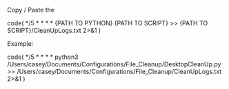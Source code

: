 Copy / Paste the

code(
*/5 * * * * {PATH TO PYTHON} {PATH TO SCRIPT} >> {PATH TO SCRIPT}/CleanUpLogs.txt 2>&1
)


Example:

code(
*/5 * * * * python3 /Users/casey/Documents/Configurations/File_Cleanup/DesktopCleanUp.py >> /Users/casey/Documents/Configurations/File_Cleanup/CleanUpLogs.txt 2>&1
)
